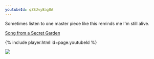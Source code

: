 ```yaml
---
youtubeId: qZSJvyBag8A
---
```


Sometimes listen to one master piece like this reminds me I'm still alive.

[Song from a Secret Garden](https://www.youtube.com/watch?v=qZSJvyBag8A)

{% include player.html id=page.youtubeId %}

![](https://www.youtube.com/watch?v=qZSJvyBag8A)
